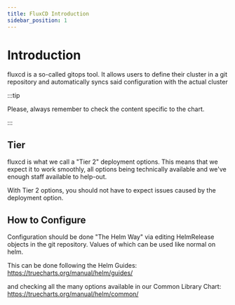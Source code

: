 ```yaml
---
title: FluxCD Introduction
sidebar_position: 1
---
```


# Introduction

fluxcd is a so-called gitops tool.
It allows users to define their cluster in a git repository and automatically syncs said configuration with the actual cluster

:::tip

Please, always remember to check the content specific to the chart.

:::

## Tier

fluxcd is what we call a "Tier 2" deployment options.
This means that we expect it to work smoothly, all options being technically available and we've enough staff available to help-out.

With Tier 2 options, you should not have to expect issues caused by the deployment option.


## How to Configure

Configuration should be done "The Helm Way" via editing HelmRelease objects in the git repository.
Values of which can be used like normal on helm.

This can be done following the Helm Guides:
https://truecharts.org/manual/helm/guides/

and checking all the many options available in our Common Library Chart:
https://truecharts.org/manual/helm/common/
